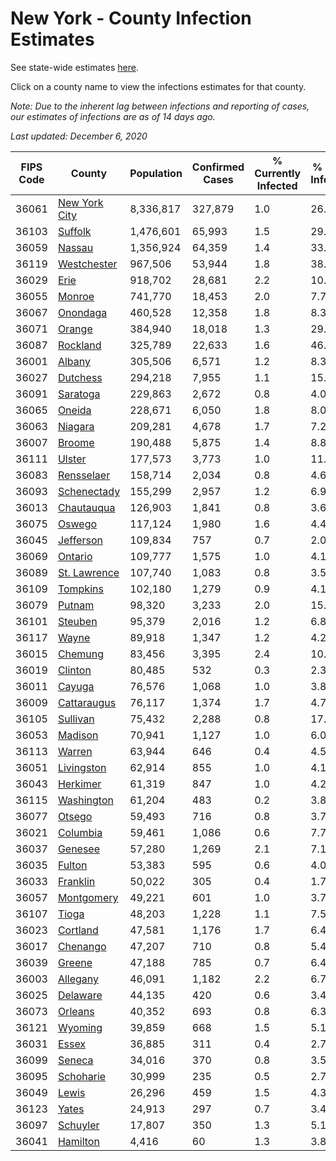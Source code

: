 # New York - County Infection Estimates

See state-wide estimates [here](/infections/us-ny).

Click on a county name to view the infections estimates for that county.

*Note: Due to the inherent lag between infections and reporting of cases, our estimates of infections are as of 14 days ago.*

*Last updated: December 6, 2020*

|   FIPS Code |                         County |   Population |   Confirmed Cases |   % Currently Infected |   % Total Infected |
|-------------|--------------------------------|--------------|-------------------|------------------------|--------------------|
|       36061 | [New York City](new-york-city) |    8,336,817 |           327,879 |                    1.0 |               26.5 |
|       36103 |             [Suffolk](suffolk) |    1,476,601 |            65,993 |                    1.5 |               29.8 |
|       36059 |               [Nassau](nassau) |    1,356,924 |            64,359 |                    1.4 |               33.6 |
|       36119 |     [Westchester](westchester) |      967,506 |            53,944 |                    1.8 |               38.8 |
|       36029 |                   [Erie](erie) |      918,702 |            28,681 |                    2.2 |               10.8 |
|       36055 |               [Monroe](monroe) |      741,770 |            18,453 |                    2.0 |                7.7 |
|       36067 |           [Onondaga](onondaga) |      460,528 |            12,358 |                    1.8 |                8.3 |
|       36071 |               [Orange](orange) |      384,940 |            18,018 |                    1.3 |               29.9 |
|       36087 |           [Rockland](rockland) |      325,789 |            22,633 |                    1.6 |               46.9 |
|       36001 |               [Albany](albany) |      305,506 |             6,571 |                    1.2 |                8.3 |
|       36027 |           [Dutchess](dutchess) |      294,218 |             7,955 |                    1.1 |               15.0 |
|       36091 |           [Saratoga](saratoga) |      229,863 |             2,672 |                    0.8 |                4.0 |
|       36065 |               [Oneida](oneida) |      228,671 |             6,050 |                    1.8 |                8.0 |
|       36063 |             [Niagara](niagara) |      209,281 |             4,678 |                    1.7 |                7.2 |
|       36007 |               [Broome](broome) |      190,488 |             5,875 |                    1.4 |                8.8 |
|       36111 |               [Ulster](ulster) |      177,573 |             3,773 |                    1.0 |               11.0 |
|       36083 |       [Rensselaer](rensselaer) |      158,714 |             2,034 |                    0.8 |                4.6 |
|       36093 |     [Schenectady](schenectady) |      155,299 |             2,957 |                    1.2 |                6.9 |
|       36013 |       [Chautauqua](chautauqua) |      126,903 |             1,841 |                    0.8 |                3.6 |
|       36075 |               [Oswego](oswego) |      117,124 |             1,980 |                    1.6 |                4.4 |
|       36045 |         [Jefferson](jefferson) |      109,834 |               757 |                    0.7 |                2.0 |
|       36069 |             [Ontario](ontario) |      109,777 |             1,575 |                    1.0 |                4.1 |
|       36089 |   [St. Lawrence](st.-lawrence) |      107,740 |             1,083 |                    0.8 |                3.5 |
|       36109 |           [Tompkins](tompkins) |      102,180 |             1,279 |                    0.9 |                4.1 |
|       36079 |               [Putnam](putnam) |       98,320 |             3,233 |                    2.0 |               15.9 |
|       36101 |             [Steuben](steuben) |       95,379 |             2,016 |                    1.2 |                6.8 |
|       36117 |                 [Wayne](wayne) |       89,918 |             1,347 |                    1.2 |                4.2 |
|       36015 |             [Chemung](chemung) |       83,456 |             3,395 |                    2.4 |               10.8 |
|       36019 |             [Clinton](clinton) |       80,485 |               532 |                    0.3 |                2.3 |
|       36011 |               [Cayuga](cayuga) |       76,576 |             1,068 |                    1.0 |                3.8 |
|       36009 |     [Cattaraugus](cattaraugus) |       76,117 |             1,374 |                    1.7 |                4.7 |
|       36105 |           [Sullivan](sullivan) |       75,432 |             2,288 |                    0.8 |               17.2 |
|       36053 |             [Madison](madison) |       70,941 |             1,127 |                    1.0 |                6.0 |
|       36113 |               [Warren](warren) |       63,944 |               646 |                    0.4 |                4.5 |
|       36051 |       [Livingston](livingston) |       62,914 |               855 |                    1.0 |                4.1 |
|       36043 |           [Herkimer](herkimer) |       61,319 |               847 |                    1.0 |                4.2 |
|       36115 |       [Washington](washington) |       61,204 |               483 |                    0.2 |                3.8 |
|       36077 |               [Otsego](otsego) |       59,493 |               716 |                    0.8 |                3.7 |
|       36021 |           [Columbia](columbia) |       59,461 |             1,086 |                    0.6 |                7.7 |
|       36037 |             [Genesee](genesee) |       57,280 |             1,269 |                    2.1 |                7.1 |
|       36035 |               [Fulton](fulton) |       53,383 |               595 |                    0.6 |                4.0 |
|       36033 |           [Franklin](franklin) |       50,022 |               305 |                    0.4 |                1.7 |
|       36057 |       [Montgomery](montgomery) |       49,221 |               601 |                    1.0 |                3.7 |
|       36107 |                 [Tioga](tioga) |       48,203 |             1,228 |                    1.1 |                7.5 |
|       36023 |           [Cortland](cortland) |       47,581 |             1,176 |                    1.7 |                6.4 |
|       36017 |           [Chenango](chenango) |       47,207 |               710 |                    0.8 |                5.4 |
|       36039 |               [Greene](greene) |       47,188 |               785 |                    0.7 |                6.4 |
|       36003 |           [Allegany](allegany) |       46,091 |             1,182 |                    2.2 |                6.7 |
|       36025 |           [Delaware](delaware) |       44,135 |               420 |                    0.6 |                3.4 |
|       36073 |             [Orleans](orleans) |       40,352 |               693 |                    0.8 |                6.3 |
|       36121 |             [Wyoming](wyoming) |       39,859 |               668 |                    1.5 |                5.1 |
|       36031 |                 [Essex](essex) |       36,885 |               311 |                    0.4 |                2.7 |
|       36099 |               [Seneca](seneca) |       34,016 |               370 |                    0.8 |                3.5 |
|       36095 |         [Schoharie](schoharie) |       30,999 |               235 |                    0.5 |                2.7 |
|       36049 |                 [Lewis](lewis) |       26,296 |               459 |                    1.5 |                4.3 |
|       36123 |                 [Yates](yates) |       24,913 |               297 |                    0.7 |                3.4 |
|       36097 |           [Schuyler](schuyler) |       17,807 |               350 |                    1.3 |                5.1 |
|       36041 |           [Hamilton](hamilton) |        4,416 |                60 |                    1.3 |                3.8 |